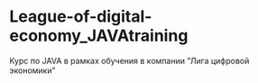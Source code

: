 # League-of-digital-economy_JAVAtraining
Курс по JAVA в рамках обучения в компании "Лига цифровой экономики"
